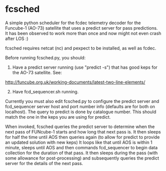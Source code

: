 fcsched
=======

A simple python scheduler for the fcdec telemetry decoder for the Funcube-1 
(AO-73) satellite that uses a predict server for pass predictions.  It has been
observed to work more than once and now might not even crash after LOS :)

fcsched requires netcat (nc) and pexpect to be installed, as well as fcdec.

Before running fcsched.py, you should:

1) Have a predict server running (use "predict -s") that has good keps
for the AO-73 satellite.  See:

http://funcube.org.uk/working-documents/latest-two-line-elements/

2) Have fcd_sequencer.sh running.

Currently you must also edit fcsched.py to configure the predict server and 
fcd_sequencer server host and port number info (defaults are for both on
localhost).  The query to predict is done by catalogue number.  This should
match the one in the keps you are using for predict.

When invoked, fcsched queries the predict server to determine when the next pass
of FUNcube-1 starts and how long that next pass is.  It then sleeps for half the
time until AOS then queries again (to allow for predict to provide an updated
solution with new keps) It loops  like that until AOS is within 1 minute, sleeps
until AOS and then commands fcd_sequencer to begin data collection for the 
duration of that pass. It then sleeps during the pass (with some allowance for 
post-processing) and subsequently queries the predict server for the details
of the next pass.

